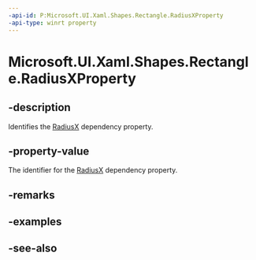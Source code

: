 ```yaml
---
-api-id: P:Microsoft.UI.Xaml.Shapes.Rectangle.RadiusXProperty
-api-type: winrt property
---
```


<!-- Property syntax
public Windows.UI.Xaml.DependencyProperty RadiusXProperty { get; }
-->

# Microsoft.UI.Xaml.Shapes.Rectangle.RadiusXProperty

## -description
Identifies the [RadiusX](rectangle_radiusx.md) dependency property.

## -property-value
The identifier for the [RadiusX](rectangle_radiusx.md) dependency property.

## -remarks

## -examples

## -see-also
